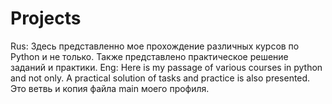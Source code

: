 # Projects
Rus: 
  Здесь представленно мое прохождение различных курсов по Python и не только. Также представлено практическое решение заданий и практики. 
Eng: 
  Here is my passage of various courses in python and not only. A practical solution of tasks and practice is also presented.
Это ветвь и копия файла main моего профиля.
